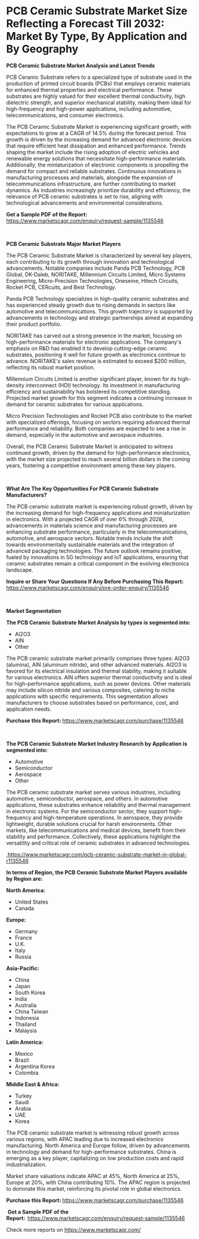 <p><h1>PCB Ceramic Substrate Market Size Reflecting a Forecast Till 2032: Market By Type, By Application and By Geography</h1></p><p><strong>PCB Ceramic Substrate Market Analysis and Latest Trends</strong></p>
<p><p>PCB Ceramic Substrate refers to a specialized type of substrate used in the production of printed circuit boards (PCBs) that employs ceramic materials for enhanced thermal properties and electrical performance. These substrates are highly valued for their excellent thermal conductivity, high dielectric strength, and superior mechanical stability, making them ideal for high-frequency and high-power applications, including automotive, telecommunications, and consumer electronics.</p><p>The PCB Ceramic Substrate Market is experiencing significant growth, with expectations to grow at a CAGR of 14.5% during the forecast period. This growth is driven by the increasing demand for advanced electronic devices that require efficient heat dissipation and enhanced performance. Trends shaping the market include the rising adoption of electric vehicles and renewable energy solutions that necessitate high-performance materials. Additionally, the miniaturization of electronic components is propelling the demand for compact and reliable substrates. Continuous innovations in manufacturing processes and materials, alongside the expansion of telecommunications infrastructure, are further contributing to market dynamics. As industries increasingly prioritize durability and efficiency, the relevance of PCB ceramic substrates is set to rise, aligning with technological advancements and environmental considerations.</p></p>
<p><strong>Get a Sample PDF of the Report:&nbsp;</strong> <a href="https://www.marketscagr.com/enquiry/request-sample/1135546?utm_campaign=2994&utm_medium=2&utm_source=Github&utm_content=ia&utm_term=01042025&utm_id=pcb-ceramic-substrate">https://www.marketscagr.com/enquiry/request-sample/1135546</a></p>
<p>&nbsp;</p>
<p><strong>PCB Ceramic Substrate Major Market Players</strong></p>
<p><p>The PCB Ceramic Substrate Market is characterized by several key players, each contributing to its growth through innovation and technological advancements. Notable companies include Panda PCB Technology, PCB Global, DK-Daleb, NORITAKE, Millennium Circuits Limited, Micro Systems Engineering, Micro-Precision Technologies, Oneseine, Hitech Circuits, Rocket PCB, CERcuits, and Best Technology.</p><p>Panda PCB Technology specializes in high-quality ceramic substrates and has experienced steady growth due to rising demands in sectors like automotive and telecommunications. This growth trajectory is supported by advancements in technology and strategic partnerships aimed at expanding their product portfolio.</p><p>NORITAKE has carved out a strong presence in the market, focusing on high-performance materials for electronic applications. The company's emphasis on R&D has enabled it to develop cutting-edge ceramic substrates, positioning it well for future growth as electronics continue to advance. NORITAKE's sales revenue is estimated to exceed $200 million, reflecting its robust market position.</p><p>Millennium Circuits Limited is another significant player, known for its high-density interconnect (HDI) technology. Its investment in manufacturing efficiency and sustainability has bolstered its competitive standing. Projected market growth for this segment indicates a continuing increase in demand for ceramic substrates for various applications.</p><p>Micro Precision Technologies and Rocket PCB also contribute to the market with specialized offerings, focusing on sectors requiring advanced thermal performance and reliability. Both companies are expected to see a rise in demand, especially in the automotive and aerospace industries.</p><p>Overall, the PCB Ceramic Substrate Market is anticipated to witness continued growth, driven by the demand for high-performance electronics, with the market size projected to reach several billion dollars in the coming years, fostering a competitive environment among these key players.</p></p>
<p>&nbsp;</p>
<p><strong>What Are The Key Opportunities For PCB Ceramic Substrate Manufacturers?</strong></p>
<p><p>The PCB ceramic substrate market is experiencing robust growth, driven by the increasing demand for high-frequency applications and miniaturization in electronics. With a projected CAGR of over 6% through 2028, advancements in materials science and manufacturing processes are enhancing substrate performance, particularly in the telecommunications, automotive, and aerospace sectors. Notable trends include the shift towards environmentally sustainable materials and the integration of advanced packaging technologies. The future outlook remains positive, fueled by innovations in 5G technology and IoT applications, ensuring that ceramic substrates remain a critical component in the evolving electronics landscape.</p></p>
<p><strong>Inquire or Share Your Questions If Any Before Purchasing This Report:</strong> <a href="https://www.marketscagr.com/enquiry/pre-order-enquiry/1135546?utm_campaign=2994&utm_medium=2&utm_source=Github&utm_content=ia&utm_term=01042025&utm_id=pcb-ceramic-substrate">https://www.marketscagr.com/enquiry/pre-order-enquiry/1135546</a></p>
<p>&nbsp;</p>
<p><strong>Market Segmentation</strong></p>
<p><strong>The PCB Ceramic Substrate Market Analysis by types is segmented into:</strong></p>
<p><ul><li>Al2O3</li><li>AlN</li><li>Other</li></ul></p>
<p><p>The PCB ceramic substrate market primarily comprises three types: Al2O3 (alumina), AlN (aluminum nitride), and other advanced materials. Al2O3 is favored for its electrical insulation and thermal stability, making it suitable for various electronics. AlN offers superior thermal conductivity and is ideal for high-performance applications, such as power devices. Other materials may include silicon nitride and various composites, catering to niche applications with specific requirements. This segmentation allows manufacturers to choose substrates based on performance, cost, and application needs.</p></p>
<p><strong>Purchase this Report:&nbsp;</strong><a href="https://www.marketscagr.com/purchase/1135546?utm_campaign=2994&utm_medium=2&utm_source=Github&utm_content=ia&utm_term=01042025&utm_id=pcb-ceramic-substrate">https://www.marketscagr.com/purchase/1135546</a></p>
<p>&nbsp;</p>
<p><strong>The PCB Ceramic Substrate Market Industry Research by Application is segmented into:</strong></p>
<p><ul><li>Automotive</li><li>Semiconductor</li><li>Aerospace</li><li>Other</li></ul></p>
<p><p>The PCB ceramic substrate market serves various industries, including automotive, semiconductor, aerospace, and others. In automotive applications, these substrates enhance reliability and thermal management in electronic systems. For the semiconductor sector, they support high-frequency and high-temperature operations. In aerospace, they provide lightweight, durable solutions crucial for harsh environments. Other markets, like telecommunications and medical devices, benefit from their stability and performance. Collectively, these applications highlight the versatility and critical role of ceramic substrates in advanced technologies.</p></p>
<p><a href="https://www.marketscagr.com/pcb-ceramic-substrate-market-in-global-r1135546?utm_campaign=2994&utm_medium=2&utm_source=Github&utm_content=ia&utm_term=01042025&utm_id=pcb-ceramic-substrate">&nbsp;https://www.marketscagr.com/pcb-ceramic-substrate-market-in-global-r1135546</a></p>
<p><strong>In terms of Region, the PCB Ceramic Substrate Market Players available by Region are:</strong></p>
<p>
    <p> <strong> North America: </strong>
        <ul>
            <li>United States</li>
            <li>Canada</li>
        </ul>
        </p> 
    <p> <strong> Europe: </strong>
        <ul>
            <li>Germany</li>
            <li>France</li>
            <li>U.K.</li>
            <li>Italy</li>
            <li>Russia</li>
        </ul>
        </p> 
    <p> <strong> Asia-Pacific: </strong>
        <ul>
            <li>China</li>
            <li>Japan</li>
            <li>South Korea</li>
            <li>India</li>
            <li>Australia</li>
            <li>China Taiwan</li>
            <li>Indonesia</li>
            <li>Thailand</li>
            <li>Malaysia</li>
        </ul>
        </p> 
    <p> <strong> Latin America: </strong>
        <ul>
            <li>Mexico</li>
            <li>Brazil</li>
            <li>Argentina Korea</li>
            <li>Colombia</li>
        </ul>
        </p> 
    <p> <strong> Middle East & Africa: </strong>
        <ul>
            <li>Turkey</li>
            <li>Saudi</li>
            <li>Arabia</li>
            <li>UAE</li>
            <li>Korea</li>
        </ul>
    </p>
    </p>
<p><p>The PCB ceramic substrate market is witnessing robust growth across various regions, with APAC leading due to increased electronics manufacturing. North America and Europe follow, driven by advancements in technology and demand for high-performance substrates. China is emerging as a key player, capitalizing on low production costs and rapid industrialization. </p><p>Market share valuations indicate APAC at 45%, North America at 25%, Europe at 20%, with China contributing 10%. The APAC region is projected to dominate this market, reinforcing its pivotal role in global electronics.</p></p>
<p><strong>Purchase this Report: </strong><a href="https://www.marketscagr.com/purchase/1135546?utm_campaign=2994&utm_medium=2&utm_source=Github&utm_content=ia&utm_term=01042025&utm_id=pcb-ceramic-substrate">https://www.marketscagr.com/purchase/1135546</a></p>
<p>&nbsp;<strong>Get a Sample PDF of the Report:&nbsp;&nbsp;</strong><a href="https://www.marketscagr.com/enquiry/request-sample/1135546?utm_campaign=2994&utm_medium=2&utm_source=Github&utm_content=ia&utm_term=01042025&utm_id=pcb-ceramic-substrate">https://www.marketscagr.com/enquiry/request-sample/1135546</a></p>
<p><strong></strong></p>
<p>Check more reports on <a href="https://www.marketscagr.com/?utm_campaign=2994&utm_medium=2&utm_source=Github&utm_content=ia&utm_term=01042025&utm_id=pcb-ceramic-substrate">https://www.marketscagr.com/</a></p>